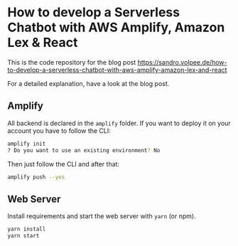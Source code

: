 # How to develop a Serverless Chatbot with AWS Amplify, Amazon Lex & React

This is the code repository for the blog post https://sandro.volpee.de/how-to-develop-a-serverless-chatbot-with-aws-amplify-amazon-lex-and-react 

For a detailed explanation, have a look at the blog post.

## Amplify 

All backend is declared in the `amplify` folder. If you want to deploy it on your account you have to follow the CLI:

```bash
amplify init
? Do you want to use an existing environment? No
```
Then just follow the CLI and after that:

```zsh
amplify push --yes
```

## Web Server

Install requirements and start the web server with `yarn` (or npm). 

```bash
yarn install
yarn start
```